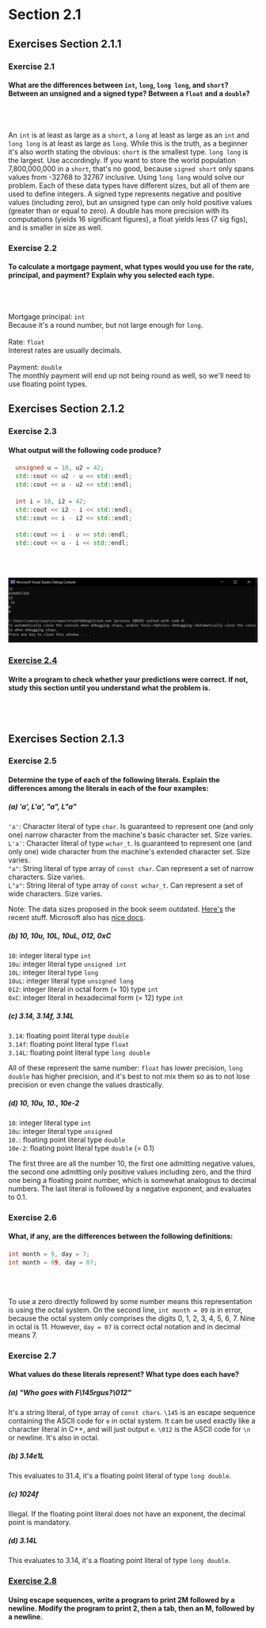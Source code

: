 # Section 2.1
## Exercises Section 2.1.1
### Exercise 2.1
#### What are the differences between `int`, `long`, `long long`, and `short`? Between an unsigned and a signed type? Between a `float` and a `double`?
<br/>
<br/>

An `int` is at least as large as a `short`, a `long` at least as large as an `int` and
`long long` is at least as large as `long`. While this is the truth, as a beginner it's also worth stating the obvious:
`short` is the smallest type. `long long` is the largest. Use accordingly. If you want to store the world population 7,800,000,000 in a `short`, that's no good,
because `signed short` only spans values from -32768 to 32767 inclusive. Using `long long` would solve our problem. Each of these data types have different sizes, 
but all of them are used to define integers. A signed type represents negative and positive values (including zero), 
but an unsigned type can only hold positive values (greater than or equal to zero). A double has more precision with its computations (yields 16 significant figures), 
a float yields less (7 sig figs), and is smaller in size as well.

### Exercise 2.2
#### To calculate a mortgage payment, what types would you use for the rate, principal, and payment? Explain why you selected each type.
<br/>
<br/>

Mortgage principal: `int` <br/> 
Because it's a round number, but not large enough for `long`. <br/>
<br/>
Rate: `float` <br/>
Interest rates are usually decimals. <br/>
<br/>
Payment: `double` <br/>
The monthly payment will end up not being round as well, so we'll need to use floating point types.

## Exercises Section 2.1.2
### Exercise 2.3
#### What output will the following code produce?
```c++
  unsigned u = 10, u2 = 42;
  std::cout << u2 - u << std::endl;
  std::cout << u - u2 << std::endl;
  
  int i = 10, i2 = 42;
  std::cout << i2 - i << std::endl;
  std::cout << i - i2 << std::endl;
  
  std::cout << i - u << std::endl;
  std::cout << u - i << std::endl;
```
<br/>
<br/>

![ex2.3](/assets/ch2/ex2.3.png)

### [Exercise 2.4](/Chapter%202/Section%202.1/ex2.4.cpp) 
#### Write a program to check whether your predictions were correct. If not, study this section until you understand what the problem is.
<br/>
<br/>

## Exercises Section 2.1.3
### Exercise 2.5
#### Determine the type of each of the following literals. Explain the differences among the literals in each of the four examples:
##### (a) 'a', L'a', "a", L"a"
`'a'`: Character literal of type `char`. Is guaranteed to represent one (and only one) narrow character from the machine's basic character set. Size varies. <br/>
`L'a'`: Character literal of type `wchar_t`. Is guaranteed to represent one (and only one) wide character from the machine's extended character set. Size varies. <br/>
`"a"`: String literal of type array of `const char`. Can represent a set of narrow characters. Size varies. <br/>
`L"a"`: String literal of type array of `const wchar_t`. Can represent a set of wide characters. Size varies. <br/>

Note: The data sizes proposed in the book seem outdated. [Here's](https://en.cppreference.com/w/cpp/language/types) the recent stuff. 
Microsoft also has [nice docs](https://docs.microsoft.com/en-us/cpp/cpp/fundamental-types-cpp?view=msvc-160).

##### (b) 10, 10u, 10L, 10uL, 012, 0xC
`10`: integer literal type `int` <br/>
`10u`: integer literal type `unsigned int` <br/>
`10L`: integer literal type `long` <br/>
`10uL`: integer literal type `unsigned long` <br/>
`012`: integer literal in octal form (= 10) type `int` <br/>
`0xC`: integer literal in hexadecimal form (= 12) type `int` <br/>

##### (c) 3.14, 3.14f, 3.14L
`3.14`: floating point literal type `double` <br/>
`3.14f`: floating point literal type `float` <br/>
`3.14L`: floating point literal type `long double` <br/>

All of these represent the same number: `float` has lower precision, `long double` has higher precision, and it's best to not mix them
so as to not lose precision or even change the values drastically.

##### (d) 10, 10u, 10., 10e-2
`10`: integer literal type `int` <br/>
`10u`: integer literal type `unsigned` <br/>
`10.`: floating point literal type `double` <br/>
`10e-2`: floating point literal type `double` (= 0.1) <br/>
	
The first three are all the number 10, the first one admitting negative values,
the second one admitting only positive values including zero, and the third one being a 
floating point number, which is somewhat analogous to decimal numbers. The last literal
is followed by a negative exponent, and evaluates to 0.1.

### Exercise 2.6
#### What, if any, are the differences between the following definitions:
```c++
int month = 9, day = 7;
int month = 09, day = 07;
```
<br/>
<br/>

To use a zero directly followed by some number means this representation is using the octal system. On the second line, `int month = 09` is in error, because
the octal system only comprises the digits 0, 1, 2, 3, 4, 5, 6, 7. Nine in octal is 11. However, `day = 07` is correct octal notation and in decimal means 7.

### Exercise 2.7
#### What values do these literals represent? What type does each have?
##### (a) "Who goes with F\145rgus?\012"
It's a string literal, of type array of `const chars`. 
`\145` is an escape sequence containing the ASCII code for `e` in octal system. 
It can be used exactly like a character literal in C++, and will just output `e`. `\012`
is the ASCII code for `\n` or newline. It's also in octal. <br/>

##### (b) 3.14e1L
This evaluates to 31.4, it's a floating point literal of type `long double`. <br/>

##### (c) 1024f
Illegal. If the floating point literal does not have an exponent, the decimal point is mandatory. <br/>

##### (d) 3.14L
This evaluates to 3.14, it's a floating point literal of type `long double`. <br/>

### [Exercise 2.8](url)
#### Using escape sequences, write a program to print 2M followed by a newline. Modify the program to print 2, then a tab, then an M, followed by a newline.
<br/>
<br/>
